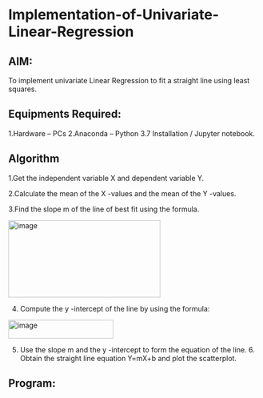# Implementation-of-Univariate-Linear-Regression
## AIM:
To implement univariate Linear Regression to fit a straight line using least squares.
## Equipments Required:
1.Hardware – PCs
2.Anaconda – Python 3.7 Installation / Jupyter notebook.
## Algorithm
1.Get the independent variable X and dependent variable Y. 

2.Calculate the mean of the X -values and the mean of the Y -values.

3.Find the slope m of the line of best fit using the formula.


<img width="304" height="154" alt="image" src="https://github.com/user-attachments/assets/7151d2f4-cbaf-4e2e-9ffd-8b968e219c10" />

4. Compute the y -intercept of the line by using the formula:

   
<img width="210" height="37" alt="image" src="https://github.com/user-attachments/assets/9cec173e-d7b1-4d33-ba32-a5ae13d76c50" />

5. Use the slope m and the y -intercept to form the equation of the line. 6. Obtain the straight line equation Y=mX+b and plot the scatterplot.
## Program:
 
